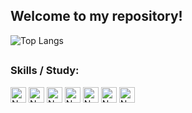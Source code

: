 <h2>Welcome to my repository!</h2>

<!--
**nuzael/nuzael** is a ✨ _special_ ✨ repository because its `README.md` (this file) appears on your GitHub profile.

Here are some ideas to get you started:

- 🔭 I’m currently working on ...
- 🌱 I’m currently learning ...
- 👯 I’m looking to collaborate on ...
- 🤔 I’m looking for help with ...
- 💬 Ask me about ...
- 📫 How to reach me: ...
- 😄 Pronouns: ...
- ⚡ Fun fact: ...
-->

![Top Langs](https://github-readme-stats.vercel.app/api/top-langs/?username=nuzael&layout=compact&theme=dark&exclude_repo=my-anime-list&hide_border=true&hide_title=true)
<!--
![Anurag's GitHub stats](https://github-readme-stats.vercel.app/api?username=nuzael&theme=dark&hide_border=true&include_all_commits=true&line_height=20&hide_title=true&hide_rank=true)
-->
##

<h3>Skills / Study:</h3>
<div style="display: inline_block">
  <img align="center" alt="Nuzael-Python" height="25" src="https://img.shields.io/badge/Python-14354C?style=for-the-badge&logo=python&logoColor=white"/>
  <img align="center" alt="Nuzael-Django" height="25" src="https://img.shields.io/badge/Django-092E20?style=for-the-badge&logo=django&logoColor=white"/>
  <img align="center" alt="Nuzael-Postgres" height="25" src="https://img.shields.io/badge/postgres-%23316192.svg?style=for-the-badge&logo=postgresql&logoColor=white"/>
  <img align="center" alt="Nuzael-Docker" height="25" src="https://img.shields.io/badge/docker-%230db7ed.svg?style=for-the-badge&logo=docker&logoColor=white"/>
  <img align="center" alt="Nuzael-JavaScript" height="25" src="https://img.shields.io/badge/JavaScript-F7DF1E?style=for-the-badge&logo=javascript&logoColor=black"/>
  <img align="center" alt="Nuzael-HTML" height="25" src="https://img.shields.io/badge/HTML5-E34F26?style=for-the-badge&logo=html5&logoColor=white"/>
  <img align="center" alt="Nuzael-CSS" height="25" src="https://img.shields.io/badge/CSS3-1572B6?style=for-the-badge&logo=css3&logoColor=white"/>
</div>
